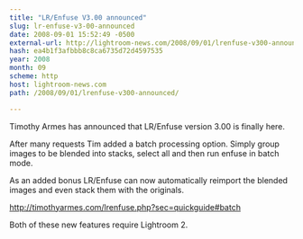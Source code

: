 ```yaml
---
title: "LR/Enfuse V3.00 announced"
slug: lr-enfuse-v3-00-announced
date: 2008-09-01 15:52:49 -0500
external-url: http://lightroom-news.com/2008/09/01/lrenfuse-v300-announced/
hash: ea4b1f3afbbb8c8ca6735d72d4597535
year: 2008
month: 09
scheme: http
host: lightroom-news.com
path: /2008/09/01/lrenfuse-v300-announced/

---
```


Timothy Armes has announced that LR/Enfuse version 3.00 is finally here.

After many requests Tim added a batch processing option.  Simply group images to be blended into stacks, select all and then run enfuse in batch mode.

As an added bonus LR/Enfuse can now automatically reimport the blended images and even stack them with the originals.

http://timothyarmes.com/lrenfuse.php?sec=quickguide#batch

Both of these new features require Lightroom 2.

